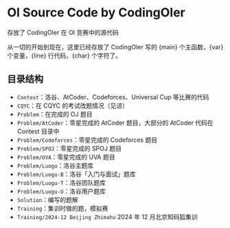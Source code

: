 # OI Source Code by CodingOIer

存放了 CodingOIer 在 OI 竞赛中的源代码

从一切的开始到现在，这里已经存放了 CodingOIer 写的 {main} 个主函数，{var} 个变量，{line} 行代码，{char} 个字符了。

## 目录结构

- `Contest`：洛谷、AtCoder、Codeforces、Universal Cup 等比赛的代码
- `CQYC`：在 CQYC 的考试改题情况（见谅）
- `Problem`：在完成的 OJ 题目
- `Problem/AtCoder`：零星完成的 AtCoder 题目，大部分的 AtCoder 代码在 Contest 目录中
- `Problem/Codeforces`：零星完成的 Codeforces 题目
- `Problem/SPOJ`：零星完成的 SPOJ 题目
- `Problem/UVA`：零星完成的 UVA 题目
- `Problem/Luogu`：洛谷主题库
- `Problem/Luogu-B`：洛谷「入门与面试」题库
- `Problem/Luogu-T`：洛谷团队题库
- `Problem/Luogu-U`：洛谷用户题库
- `Solution`：编写的题解
- `Training`：集训时做的题，模拟赛
- `Training/2024-12 Beijing Zhimahu` 2024 年 12 月北京知码狐集训
